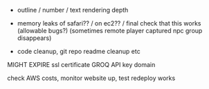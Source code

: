 - outline / number / text rendering depth

- memory leaks of safari?? / on ec2?? / final check that this works (allowable bugs?) (sometimes remote player captured npc group disappears)

- code cleanup, git repo readme cleanup etc

MIGHT EXPIRE
ssl certificate
GROQ API key
domain

check AWS costs, monitor website up, test redeploy works